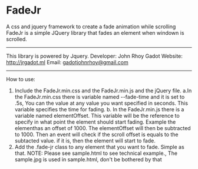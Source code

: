 # FadeJr
A css and jquery framework to create a fade animation while scrolling
FadeJr is a simple JQuery library that fades an element when windown is scrolled.
*************************************
This library is powered by Jquery.
Developer: John Rhoy Gadot
Website: http://jrgadot.ml
Email: gadotjohnrhoy@gmail.com
*************************************
How to use:
1. Include the FadeJr.min.css and the FadeJr.min.js and the jQuery file.
	a.In the FadeJr.min.css there is variable named --fade-time and it is set to .5s, You can the value at 
	  any value you want specified in seconds. This variable specifies the time for fading.
	b. In the FadeJr.min.js there is a variable named elementOffset. This variable will be the reference to specify
          in what point the element should start fading. Example the elementhas an offset of 1000. The elementOffset
	  will then be subtracted to 1000. Then an event will check if the scroll offset is equals to the subtacted value.
	  if it is, then the element will start to fade.
2. Add the .fade-jr class to any element that you want to fade. Simple as that.
NOTE: Please see sample.html to see technical example., The sample.jpg is used in sample.html, don't be bothered by that
